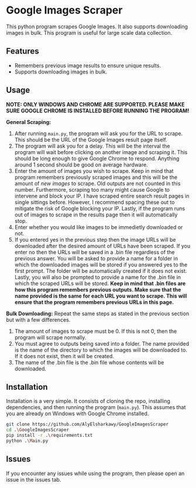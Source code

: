 # Google Images Scraper
This python program scrapes Google Images. It also supports downloading images in bulk. This program is useful for large scale data collection. 

## Features
- Remembers previous image results to ensure unique results.
- Supports downloading images in bulk.

## Usage
**NOTE: ONLY WINDOWS AND CHROME ARE SUPPORTED. PLEASE MAKE SURE GOOGLE CHROME IS INSTALLED BEFORE RUNNING THE PROGRAM!**

**General Scraping:**
1. After running `main.py`, the program will ask you for the URL to scrape. This should be the URL of the Google Images result page itself.
2. The program will ask you for a delay. This will be the interval the program will wait before clicking on another image and scraping it. This should be long enough to give Google Chrome to respond. Anything around 1 second should be good on average hardware.
3. Enter the amount of images you wish to scrape. Keep in mind that program remembers previously scraped images and this will be the amount of _new images_ to scrape. Old outputs are not counted in this number. Furthermore, scraping too many might cause Google to intervene and block your IP. I have scraped entire search result pages in single sittings before. However, I recommend spacing these out to mitigate the risk of Google blocking your IP. Lastly, if the program runs out of images to scrape in the results page then it will automatically stop.
4. Enter whether you would like images to be immedietly downloaded or not.
5. If you entered yes in the previous step then the image URLs will be downloaded after the desired amount of URLs have been scraped. If you enter no then the URLs will be saved in a .bin file regardless of the previous answer. You will be asked to provide a name for a folder in which the downloaded images will be stored if you answered yes to the first prompt. The folder will be automatically created if it does not exist. Lastly, you will also be prompted to provide a name for the .bin file in which the scraped URLs will be stored. **Keep in mind that .bin files are how this program remembers previous outputs. Make sure that the name provided is the same for each URL you want to scrape. This will ensure that the program remembers previous URLs in this page.**

**Bulk Downloading:**
Repeat the same steps as stated in the previous section but with a few differences.
1. The amount of images to scrape must be 0. If this is not 0, then the program will scrape normally.
2. You must agree to outputs being saved into a folder. The name provided is the name of the directory to which the images will be downloaded to. If it does not exist, then it will be created.
3. The name of the .bin file is the .bin file whose contents will be downloaded.

## Installation
Installation is a very simple. It consists of cloning the repo, installing dependencies, and then running the program (`main.py`). This assumes that you are already on Windows with Google Chrome installed.
```Bash
git clone https://github.com/AlyElsharkawy/GoogleImagesScraper
cd .\GoogleImagesScraper
pip install -r .\requirements.txt
python .\Main.py
```

## Issues
If you encounter any issues while using the program, then please open an issue in the issues tab.
